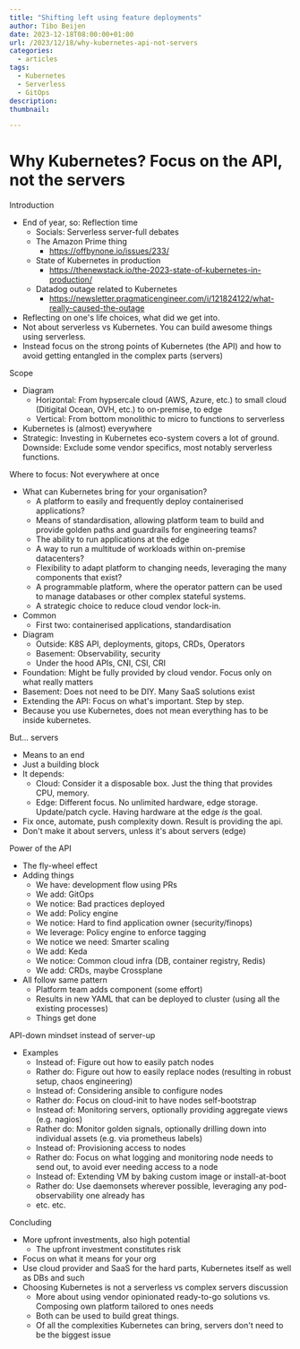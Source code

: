 ```yaml
---
title: "Shifting left using feature deployments"
author: Tibo Beijen
date: 2023-12-18T08:00:00+01:00
url: /2023/12/18/why-kubernetes-api-not-servers
categories:
  - articles
tags:
  - Kubernetes
  - Serverless
  - GitOps
description: 
thumbnail: 

---
```


# Why Kubernetes? Focus on the API, not the servers

Introduction
- End of year, so: Reflection time
	- Socials: Serverless server-full debates
	- The Amazon Prime thing
		- https://offbynone.io/issues/233/
	- State of Kubernetes in production
		- https://thenewstack.io/the-2023-state-of-kubernetes-in-production/
	- Datadog outage related to Kubernetes
		- https://newsletter.pragmaticengineer.com/i/121824122/what-really-caused-the-outage
- Reflecting on one's life choices, what did we get into. 
- Not about serverless vs Kubernetes. You can build awesome things using serverless.
- Instead focus on the strong points of Kubernetes (the API) and how to avoid getting entangled in the complex parts (servers)

Scope
- Diagram
	- Horizontal: From hypsercale cloud (AWS, Azure, etc.) to small cloud (Ditigital Ocean, OVH, etc.) to on-premise,  to edge
	- Vertical: From  bottom monolithic to micro to functions to serverless
- Kubernetes is (almost) everywhere
- Strategic: Investing in Kubernetes eco-system covers a lot of ground. Downside: Exclude some vendor specifics, most notably serverless functions.

Where to focus: Not everywhere at once

- What can Kubernetes bring for your organisation?
	- A platform to easily and frequently deploy containerised applications?
	- Means of standardisation, allowing platform team to build and provide golden paths and guardrails for engineering teams?
	- The ability to run applications at the edge
	- A way to run a multitude of workloads within on-premise datacenters?
	- Flexibility to adapt platform to changing needs, leveraging the many components that exist?
	- A programmable platform, where the operator pattern can be used to manage databases or other complex stateful systems.
	- A strategic choice to reduce cloud vendor lock-in.
- Common
	- First two: containerised applications, standardisation
- Diagram
	- Outside: K8S API, deployments, gitops, CRDs, Operators
	- Basement: Observability, security
	- Under the hood APIs, CNI, CSI, CRI
- Foundation: Might be fully provided by cloud vendor. Focus only on what really matters
- Basement: Does not need to be DIY. Many SaaS solutions exist
- Extending the API: Focus on what's important. Step by step.
- Because you use Kubernetes, does not mean everything has to be inside kubernetes.

But... servers

- Means to an end
- Just a building block
- It depends: 
	- Cloud: Consider it a disposable box. Just the thing that provides CPU, memory.
	- Edge: Different focus. No unlimited hardware, edge storage. Update/patch cycle. Having hardware at the edge _is_ the goal.
- Fix once,  automate, push complexity down. Result is providing the api.
- Don't make it about servers, unless it's about servers (edge)

Power of the API

- The fly-wheel effect
- Adding things
	- We have: development flow using PRs
	- We add: GitOps
	- We notice: Bad practices deployed
	- We add: Policy engine
	- We notice: Hard to find application owner (security/finops)
	- We leverage: Policy engine to enforce tagging
	- We notice we need: Smarter scaling
	- We add: Keda
	- We notice: Common cloud infra (DB, container registry, Redis)
	- We add: CRDs, maybe Crossplane
- All follow same pattern
	- Platform team adds component (some effort)
	- Results in new YAML that can be deployed to cluster (using all the existing processes)
	- Things get done

API-down mindset instead of server-up
- Examples
	- Instead of: Figure out how to easily patch nodes
	- Rather do: Figure out how to easily replace nodes (resulting in robust setup, chaos engineering)
	- Instead of: Considering ansible to configure nodes
	- Rather do: Focus on cloud-init to have nodes self-bootstrap
	- Instead of: Monitoring servers, optionally providing aggregate views (e.g. nagios)
	- Rather do: Monitor golden signals, optionally drilling down into individual assets (e.g. via prometheus labels)
	- Instead of: Provisioning access to nodes
	- Rather do: Focus on what logging and monitoring node needs to send out, to avoid ever needing access to a node
	- Instead of: Extending VM by baking custom image or install-at-boot
	- Rather do: Use daemonsets wherever possible, leveraging any pod-observability one already has
	- etc. etc.

Concluding
- More upfront investments, also high potential
	- The upfront investment constitutes risk
- Focus on what it means for your org
- Use cloud provider and SaaS for the hard parts, Kubernetes itself as well as DBs and such
- Choosing Kubernetes is not a serverless vs complex servers discussion
	- More about using vendor opinionated ready-to-go solutions vs. Composing own platform tailored to ones needs
	- Both can be used to build great things. 
	- Of all the complexities Kubernetes can bring, servers don't need to be the biggest issue







